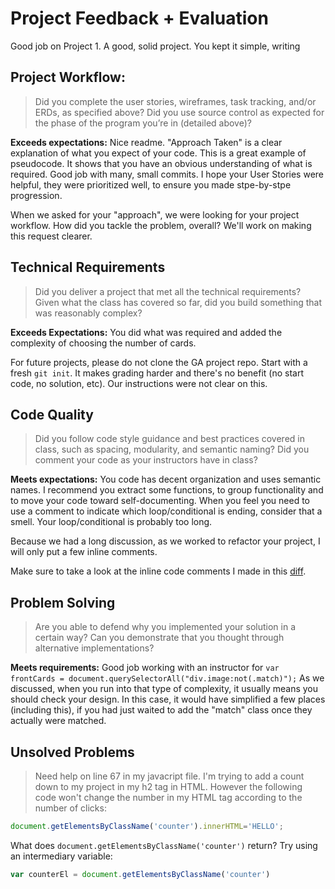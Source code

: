 # Project Feedback + Evaluation

Good job on Project 1.  A good, solid project.  You kept it simple, writing

## Project Workflow:

>Did you complete the user stories, wireframes, task tracking, and/or ERDs, as specified above? Did you use source control as expected for the phase of the program you’re in (detailed above)?


**Exceeds expectations:**
Nice readme.  "Approach Taken" is a clear explanation of what you expect of your code.  This is a great example of pseudocode.  It shows that you have an obvious understanding of what is required.  Good job with many, small commits. I hope your User Stories were helpful, they were prioritized well, to ensure you made stpe-by-stpe progression.

<aside>When we asked for your "approach", we were looking for your project workflow.  How did you tackle the problem, overall?  We'll work on making this request clearer.</aside>


## Technical Requirements

>Did you deliver a project that met all the technical requirements? Given what the class has covered so far, did you build something that was reasonably complex?

**Exceeds Expectations:**
You did what was required and added the complexity of choosing the number of cards.

For future projects, please do not clone the GA project repo.  Start with a fresh `git init`.  It makes grading harder and there's no benefit (no start code, no solution, etc).  Our instructions were not clear on this.

## Code Quality

>Did you follow code style guidance and best practices covered in class, such as spacing, modularity, and semantic naming? Did you comment your code as your instructors have in class?

**Meets expectations:**
You code has decent organization and uses semantic names.  I recommend you extract some functions, to group functionality and to move your code toward self-documenting.  When you feel you need to use a comment to indicate which loop/conditional is ending, consider that a smell.  Your loop/conditional is probably too long.

Because we had a long discussion, as we worked to refactor your project, I will only put a few inline comments.

Make sure to take a look at the inline code comments I made in this [diff](https://github.com/mattscilipoti/wdi8_project1_mv/compare/feedback_mms).

## Problem Solving

>Are you able to defend why you implemented your solution in a certain way? Can you demonstrate that you thought through alternative implementations?

**Meets requirements:**
Good job working with an instructor for `var frontCards = document.querySelectorAll("div.image:not(.match)");`   As we discussed, when you run into that type of complexity, it usually means you should check your design.  In this case, it would have simplified a few places (including this), if you had just waited to add the "match" class once they actually were matched.

## Unsolved Problems

> Need help on line 67 in my javacript file. I'm trying to add a count down to my project in my h2 tag in HTML. However the following code won't change the number in my HTML tag according to the number of clicks:

``` javascript
document.getElementsByClassName('counter').innerHTML='HELLO';
```


What does `document.getElementsByClassName('counter')` return?
Try using an intermediary variable:
``` js
var counterEl = document.getElementsByClassName('counter')
```
